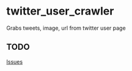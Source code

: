 # twitter_user_crawler
Grabs tweets, image, url from twitter user page

## TODO

[Issues](https://github.com/Canorus/twitter_user_crawler/issues)
